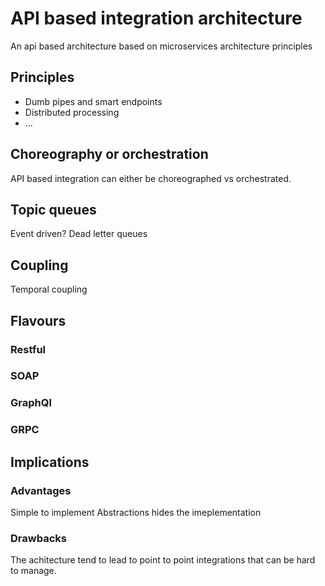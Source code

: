 # API based integration architecture
An api based architecture based on microservices architecture principles

## Principles
* Dumb pipes and smart endpoints
* Distributed processing
* ...

## Choreography or orchestration
API based integration can either be choreographed vs orchestrated.

## Topic queues
Event driven?
Dead letter queues

## Coupling
Temporal coupling

## Flavours
### Restful
### SOAP
### GraphQl
### GRPC

## Implications
### Advantages
Simple to implement
Abstractions hides the imeplementation

### Drawbacks
The achitecture tend to lead to point to point integrations that can be hard to manage.

